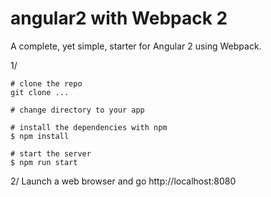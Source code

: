 # angular2 with Webpack 2

A complete, yet simple, starter for Angular 2 using Webpack.

1/
```
# clone the repo
git clone ...

# change directory to your app

# install the dependencies with npm
$ npm install

# start the server
$ npm run start

```

2/
Launch a web browser and go http://localhost:8080